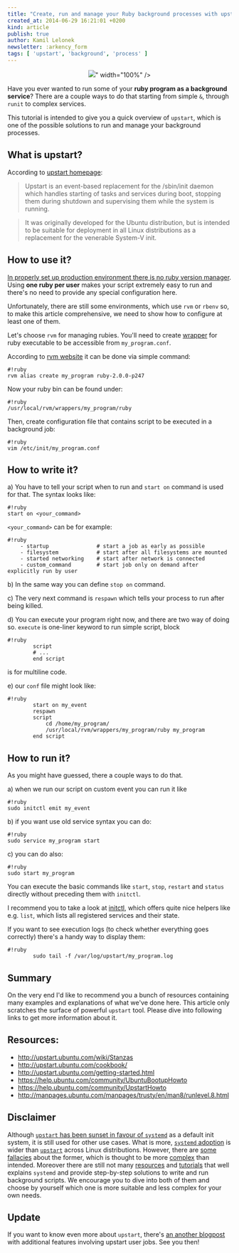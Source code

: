 ```yaml
---
title: "Create, run and manage your Ruby background processes with upstart"
created_at: 2014-06-29 16:21:01 +0200
kind: article
publish: true
author: Kamil Lelonek
newsletter: :arkency_form
tags: [ 'upstart', 'background', 'process' ]
---
```


<p>
  <figure align="center">
    <img src="<%= src_fit("upstart/upstart-logo.png") %>" width="100%" />
  </figure>
</p>

Have you ever wanted to run some of your **ruby program as a background service**? There are a couple ways to do that starting from simple `&`, through `runit` to complex services.

This tutorial is intended to give you a quick overview of `upstart`, which is one of the possible solutions to run and manage your background processes.

<!-- more -->

## What is upstart?
According to [upstart homepage](http://upstart.ubuntu.com/index.html):

> Upstart is an event-based replacement for the /sbin/init daemon which handles starting of tasks and services during boot, stopping them during shutdown and supervising them while the system is running.

> It was originally developed for the Ubuntu distribution, but is intended to be suitable for deployment in all Linux distributions as a replacement for the venerable System-V init.

## How to use it?

[In properly set up production environment there is no ruby version manager](http://blog.arkency.com/2012/11/one-app-one-user-one-ruby/). Using **one ruby per user** makes your script extremely easy to run and there's no need to provide any special configuration here.

Unfortunately, there are still some environments, which use `rvm` or `rbenv` so, to make this article comprehensive, we need to show how to configure at least one of them.

Let's choose `rvm` for managing rubies. You'll need to create [wrapper](https://rvm.io/integration/init-d) for ruby executable to be accessible from `my_program.conf`.

According to [rvm website](https://rvm.io/rubies/alias) it can be done via simple command:


```
#!ruby
rvm alias create my_program ruby-2.0.0-p247
```

Now your ruby bin can be found under:

```
#!ruby
/usr/local/rvm/wrappers/my_program/ruby
```	

Then, create configuration file that contains script to be executed in a background job:

```
#!ruby
vim /etc/init/my_program.conf
```

## How to write it?
	
  a) You have to tell your script when to run and `start on` command is used for that. The syntax looks like:

```
#!ruby
start on <your_command>
```


`<your_command>` can be for example:


```
#!ruby
	- startup				# start a job as early as possible
	- filesystem 			# start after all filesystems are mounted
	- started networking 	# start after network is connected
	- custom_command 		# start job only on demand after explicitly run by user
```

  b) In the same way you can define `stop on` command.
	
  c) The very next command is `respawn` which tells your process to run after being killed.
	
  d) You can execute your program right now, and there are two way of doing so. `execute` is one-liner keyword to run simple script, block


```
#!ruby		
		script
		# ...
		end script
```
		
is for multiline code.
	
  e) our `conf` file might look like:


```
#!ruby	
		start on my_event
		respawn
		script
			cd /home/my_program/
			/usr/local/rvm/wrappers/my_program/ruby my_program
		end script
```
		
## How to run it?

As you might have guessed, there a couple ways to do that.

  a) when we run our script on custom event you can run it like

```
#!ruby	
sudo initctl emit my_event
```

  b) if you want use old service syntax you can do:

```
#!ruby	
sudo service my_program start
```
		
  c) you can do also:

```
#!ruby	
sudo start my_program
```

You can execute the basic commands like `start`, `stop`, `restart` and `status` directly without preceding them with `initctl`.

I recommend you to take a look at [initctl](http://manpages.ubuntu.com/manpages/quantal/en/man8/initctl.8.html), which offers quite nice helpers like e.g. `list`, which lists all registered services and their state.

If you want to see execution logs (to check whether everything goes correctly) there's a handy way to display them:

```
#!ruby
		sudo tail -f /var/log/upstart/my_program.log
```

## Summary
On the very end I'd like to recommend you a bunch of resources containing many examples and explanations of what we've done here. This article only scratches the surface of powerful `upstart` tool. Please dive into following links to get more information about it.

## Resources:
- http://upstart.ubuntu.com/wiki/Stanzas
- http://upstart.ubuntu.com/cookbook/
- http://upstart.ubuntu.com/getting-started.html
- https://help.ubuntu.com/community/UbuntuBootupHowto
- https://help.ubuntu.com/community/UpstartHowto
- http://manpages.ubuntu.com/manpages/trusty/en/man8/runlevel.8.html

## Disclaimer

Although [`upstart` has been sunset in favour of `systemd`](https://bbs.archlinux.org/viewtopic.php?pid=1149530#p1149530) as a default init system, it is still used for other use cases. What is more, [`systemd` adoption](http://en.wikipedia.org/wiki/Systemd#Adoption) is wider than [`upstart`](http://en.wikipedia.org/wiki/Upstart#Adoption) across Linux distributions. However, there are [some fallacies](http://monolight.cc/2011/05/the-systemd-fallacy/) about the former, which is thought to be more [complex](http://www.freedesktop.org/software/systemd/man/daemon.html) than intended. Moreover there are still not many [resources](https://wiki.archlinux.org/index.php/systemd#Writing_custom_.service_files) and [tutorials](http://patrakov.blogspot.com/2011/01/writing-systemd-service-files.html) that well explains `systemd` and provide step-by-step solutions to write and run background scripts. We encourage you to dive into both of them and choose by yourself which one is more suitable and less complex for your own needs.

## Update

If you want to know even more about `upstart`, there's [an another blogpost](http://blog.arkency.com/2014/07/ruby-background-processes-with-upstart-user-jobs/) with additional features involving upstart user jobs. See you then!
